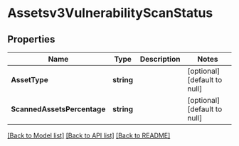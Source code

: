 # Assetsv3VulnerabilityScanStatus

## Properties
Name | Type | Description | Notes
------------ | ------------- | ------------- | -------------
**AssetType** | **string** |  | [optional] [default to null]
**ScannedAssetsPercentage** | **string** |  | [optional] [default to null]

[[Back to Model list]](../README.md#documentation-for-models) [[Back to API list]](../README.md#documentation-for-api-endpoints) [[Back to README]](../README.md)

